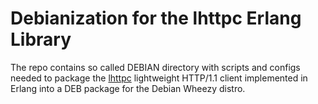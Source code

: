 # Debianization for the lhttpc Erlang Library

The repo contains so called DEBIAN directory with
scripts and configs needed to package the
[lhttpc](https://github.com/esl/lhttpc) lightweight HTTP/1.1
client implemented in Erlang into a DEB package
for the Debian Wheezy distro.
